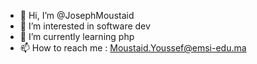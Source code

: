 - 👋 Hi, I’m @JosephMoustaid
- 👀 I’m interested in software dev
- 🌱 I’m currently learning php 
- 📫 How to reach me : Moustaid.Youssef@emsi-edu.ma

<!---
JosephMoustaid/JosephMoustaid is a ✨ special ✨ repository because its `README.md` (this file) appears on your GitHub profile.
You can click the Preview link to take a look at your changes.
--->
